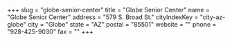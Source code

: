 +++
slug = "globe-senior-center"
title = "Globe Senior Center"
name = "Globe Senior Center"
address = "579 S. Broad St."
cityIndexKey = "city-az-globe"
city = "Globe"
state = "AZ"
postal = "85501"
website = ""
phone = "928-425-9030"
fax = ""
+++
